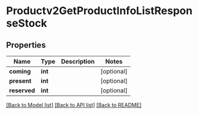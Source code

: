# Productv2GetProductInfoListResponseStock

## Properties
Name | Type | Description | Notes
------------ | ------------- | ------------- | -------------
**coming** | **int** |  | [optional] 
**present** | **int** |  | [optional] 
**reserved** | **int** |  | [optional] 

[[Back to Model list]](../README.md#documentation-for-models) [[Back to API list]](../README.md#documentation-for-api-endpoints) [[Back to README]](../README.md)



